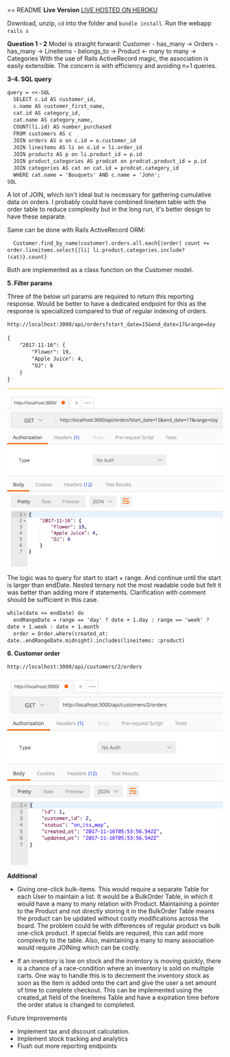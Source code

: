 == README
**Live Version**
[LIVE HOSTED ON HEROKU](https://bouquetsshop.herokuapp.com/)

Download, unzip, `cd` into the folder and `bundle install`.
Run the webapp `rails s`


**Question 1 - 2**
Model is straight forward:
Customer - has_many -> Orders - has_many -> Lineitems - belongs_to -> Product <- many to many -> Categories
With the use of Rails ActiveRecord magic, the association is easily extensible. The concern is with efficiency and avoiding n+1 queries.

**3-4. SQL query**
```
query = <<-SQL
  SELECT c.id AS customer_id,
  c.name AS customer_first_name,
  cat.id AS category_id,
  cat.name AS category_name,
  COUNT(li.id) AS number_purchased
  FROM customers AS c
  JOIN orders AS o on c.id = o.customer_id
  JOIN lineitems AS li on o.id = li.order_id
  JOIN products AS p on li.product_id = p.id
  JOIN product_categories AS prodcat on prodcat.product_id = p.id
  JOIN categories AS cat on cat.id = prodcat.category_id
  WHERE cat.name = 'Bouquets' AND c.name = 'John';
SQL
```

A lot of JOIN, which isn't ideal but is necessary for gathering cumulative data on orders.
I probably could have combined lineitem table with the order table to reduce complexity but in the long run, it's better design to have these separate.

Same can be done with Rails ActiveRecord ORM:

```
  Customer.find_by_name(customer).orders.all.each{|order| count += order.lineitems.select{|li| li.product.categories.include?(cat)}.count}
```

Both are implemented as a class function on the Customer model.

**5. Filter params**

Three of the below url params are required to return this reporting response.
Would be better to have a dedicated endpoint for this as the response is specialized compared to that of regular indexing of orders.

```
http://localhost:3000/api/orders?start_date=15&end_date=17&range=day

{
    "2017-11-16": {
        "Flower": 19,
        "Apple Juice": 4,
        "OJ": 6
    }
}
```

![Report](docs/report.png)

The logic was to query for start to start + range.
And continue until the start is larger than endDate.
Nested ternary not the most readable code but felt it was better than adding more if statements. Clarification with comment should be sufficient in this case.

```
while(date <= endDate) do
  endRangeDate = range == 'day' ? date + 1.day : range == 'week' ? date + 1.week : date + 1.month
  order = Order.where(created_at: date..endRangeDate.midnight).includes(lineitems: :product)
```

**6. Customer order**

```
http://localhost:3000/api/customers/2/orders
```

![Customer](docs/customer.png)

**Additional**

- Giving one-click bulk-items.
This would require a separate Table for each User to maintain a list.
It would be a BulkOrder Table, in which it would have a many to many relation with Product.
Maintaining a pointer to the Product and not directly storing it in the BulkOrder Table means the product can be updated without costly modifications across the board.
The problem could lie with differences of regular product vs bulk one-click product. If special fields are required, this can add more complexity to the table.
Also, maintaining a many to many association would require JOINing which can be costly.

- If an inventory is low on stock and the inventory is moving quickly, there is a chance of a race-condition where an inventory is sold on multiple carts.
One way to handle this is to decrement the inventory stock as soon as the item is added onto the cart and give the user a set amount of time to complete checkout.
This can be implemented using the created_at field of the lineitems Table and have a expiration time before the order status is changed to completed.

Future Improvements
- Implement tax and discount calculation.
- Implement stock tracking and analytics
- Flush out more reporting endpoints
